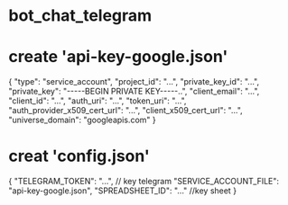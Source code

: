 # bot_chat_telegram

# create 'api-key-google.json'
{
  "type": "service_account",
  "project_id": "...",
  "private_key_id": "...",
  "private_key": "-----BEGIN PRIVATE KEY-----..",
  "client_email": "...",
  "client_id": "...",
  "auth_uri": "...",
  "token_uri": "...",
  "auth_provider_x509_cert_url": "...",
  "client_x509_cert_url": "...",
  "universe_domain": "googleapis.com"
}

# creat 'config.json'
{
    "TELEGRAM_TOKEN": "...", // key telegram
    "SERVICE_ACCOUNT_FILE": "api-key-google.json",
    "SPREADSHEET_ID": "..." //key sheet
}
